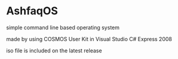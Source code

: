 # AshfaqOS

simple command line based operating system

made by using COSMOS User Kit in Visual Studio C# Express 2008

iso file is included on the latest release
